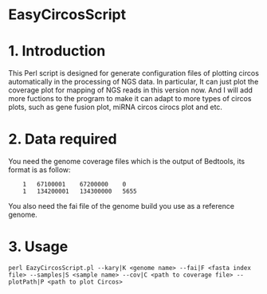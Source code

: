 EasyCircosScript
===

# 1. Introduction
This Perl script is designed for generate configuration files of plotting circos automatically in the processing of NGS data. In particular, It can just plot the coverage plot for mapping of NGS reads in this version now. And I will add more fuctions to the program to make it can adapt to more types of circos plots, such as gene fusion plot, miRNA circos cirocs plot and etc.

# 2. Data required
You need the genome coverage files which is the output of Bedtools, its format is as follow:

		1	67100001	67200000	0
		1	134200001	134300000	5655

You also need the fai file of the genome build you use as a reference genome.

# 3. Usage
	perl EazyCircosScript.pl --kary|K <genome name> --fai|F <fasta index file> --samples|S <sample name> --cov|C <path to coverage file> --plotPath|P <path to plot Circos>

	
